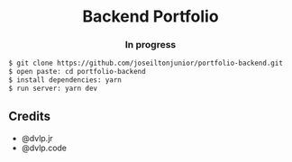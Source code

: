 <h1 align="center">Backend Portfolio</h1>

<h3 align="center">In progress</h3>

```sh
$ git clone https://github.com/joseiltonjunior/portfolio-backend.git
$ open paste: cd portfolio-backend
$ install dependencies: yarn
$ run server: yarn dev
```

## Credits

- @dvlp.jr
- @dvlp.code
